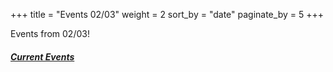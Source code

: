 +++
title = "Events 02/03"
weight = 2
sort_by = "date"
paginate_by = 5
+++

Events from 02/03!

##### [<i class="bi bi-bell-fill"></i> Current Events](@/events/_index.md)
